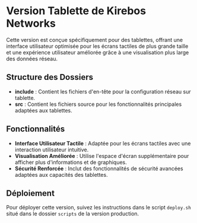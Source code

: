 # Version Tablette de Kirebos Networks

Cette version est conçue spécifiquement pour des tablettes, offrant une interface utilisateur optimisée pour les écrans tactiles de plus grande taille et une expérience utilisateur améliorée grâce à une visualisation plus large des données réseau.

## Structure des Dossiers

- **include** : Contient les fichiers d'en-tête pour la configuration réseau sur tablette.
- **src** : Contient les fichiers source pour les fonctionnalités principales adaptées aux tablettes.

## Fonctionnalités

- **Interface Utilisateur Tactile** : Adaptée pour les écrans tactiles avec une interaction utilisateur intuitive.
- **Visualisation Améliorée** : Utilise l'espace d'écran supplémentaire pour afficher plus d'informations et de graphiques.
- **Sécurité Renforcée** : Inclut des fonctionnalités de sécurité avancées adaptées aux capacités des tablettes.

## Déploiement

Pour déployer cette version, suivez les instructions dans le script `deploy.sh` situé dans le dossier `scripts` de la version production.
